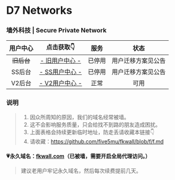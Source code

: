 # D7 Networks

### 墙外科技 | Secure Private Network

| 用户中心 | 点击获取👇 | 服务 | 状态 |
| :----: | :----: | :----: | :----: |
| ~~旧后台~~ | [- 旧用户中心 -](http://old.d7fly.xyz) | 已停用 | 用户迁移方案见公告 |
| SS后台 | [- SS用户中心 -](http://new.d7fly.xyz) | 已停用 | 用户迁移方案见公告 |
| V2后台 | [- V2用户中心 -](http://v2.d7fly.xyz) | 正常 | 可用 |

### 说明

> 1. 因众所周知的原因，我们的域名经常被墙。
> 2. 这不会影响服务质量，只会给找不到路的朋友造成困扰。
> 3. 上面表格会持续更新临时地址，防走丢请收藏本链接👇
> 4. 请收藏：https://github.com/five5mu/fkwall/blob/f/f.md

#### 💗永久域名：[fkwall.com](http://fkwall.com)（已被墙，需要开启全局代理访问。）

> 建议老用户牢记永久域名，然后每次续费提前几天。
